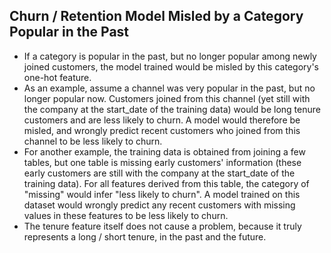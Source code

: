 ## Churn / Retention Model Misled by a Category Popular in the Past

- If a category is popular in the past, but no longer popular among newly joined customers, the model trained would be misled by this category's one-hot feature.
- As an example, assume a channel was very popular in the past, but no longer popular now. Customers joined from this channel (yet still with the company at the start_date of the training data) would be long tenure customers and are less likely to churn. A model would therefore be misled, and wrongly predict recent customers who joined from this channel to be less likely to churn.
- For another example, the training data is obtained from joining a few tables, but one table is missing early customers' information (these early customers are still with the company at the start_date of the training data). For all features derived from this table, the category of "missing" would infer "less likely to churn". A model trained on this dataset would wrongly predict any recent customers with missing values in these features to be less likely to churn.
- The tenure feature itself does not cause a problem, because it truly represents a long / short tenure, in the past and the future.
